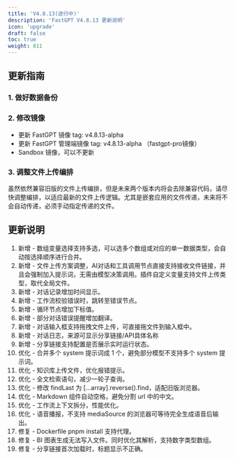 ```yaml
---
title: 'V4.8.13(进行中)'
description: 'FastGPT V4.8.13 更新说明'
icon: 'upgrade'
draft: false
toc: true
weight: 811
---
```


## 更新指南

### 1. 做好数据备份

### 2. 修改镜像

- 更新 FastGPT 镜像 tag: v4.8.13-alpha
- 更新 FastGPT 管理端镜像 tag: v4.8.13-alpha （fastgpt-pro镜像）
- Sandbox 镜像，可以不更新

### 3. 调整文件上传编排

虽然依然兼容旧版的文件上传编排，但是未来两个版本内将会去除兼容代码，请尽快调整编排，以适应最新的文件上传逻辑。尤其是嵌套应用的文件传递，未来将不会自动传递，必须手动指定传递的文件。

## 更新说明

1. 新增 - 数组变量选择支持多选，可以选多个数组或对应的单一数据类型，会自动按选择顺序进行合并。
2. 新增 - 文件上传方案调整，AI对话和工具调用节点直接支持接收文件链接，并且会强制加入提示词，无需由模型决策调用。插件自定义变量支持文件上传类型，取代全局文件。 
3. 新增 - 对话记录增加时间显示。 
4. 新增 - 工作流校验错误时，跳转至错误节点。  
5. 新增 - 循环节点增加下标值。 
6. 新增 - 部分对话错误提醒增加翻译。 
7. 新增 - 对话输入框支持拖拽文件上传，可直接拖文件到输入框中。  
8. 新增 - 对话日志，来源可显示分享链接/API具体名称
9. 新增 - 分享链接支持配置是否展示实时运行状态。
10. 优化 - 合并多个 system 提示词成 1 个，避免部分模型不支持多个 system 提示词。  
11. 优化 - 知识库上传文件，优化报错提示。  
12. 优化 - 全文检索语句，减少一轮子查询。  
13. 优化 - 修改 findLast 为 [...array].reverse().find，适配旧版浏览器。  
14. 优化 - Markdown 组件自动空格，避免分割 url 中的中文。  
15. 优化 - 工作流上下文拆分，性能优化。 
16. 优化 - 语音播报，不支持 mediaSource 的浏览器可等待完全生成语音后输出。 
17. 修复 - Dockerfile pnpm install 支持代理。 
18. 修复 - BI 图表生成无法写入文件。同时优化其解析，支持数字类型数组。
19. 修复 - 分享链接首次加载时，标题显示不正确。 
